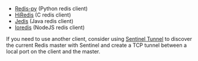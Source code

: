 * [Redis-py](https://github.com/andymccurdy/redis-py) (Python redis client)
* [HiRedis](https://github.com/redis/hiredis) (C redis client)
* [Jedis](https://github.com/xetorthio/jedis) (Java redis client)
* [Ioredis](https://github.com/luin/ioredis) (NodeJS redis client)

If you need to use another client, consider using [Sentinel Tunnel](https://github.com/RedisLabs/sentinel_tunnel)
to discover the current Redis master with Sentinel and create a TCP tunnel between a local port on the client and the master.
